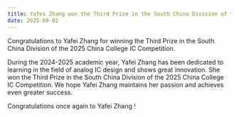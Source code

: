 ```yaml
---
title: Yafei Zhang won the Third Prize in the South China Division of the 2025 China College IC Competition
date: 2025-08-02
---
```


Congratulations to Yafei Zhang for winning the Third Prize in the South China Division of the 2025 China College IC Competition.

<!--more-->

During the 2024-2025 academic year, Yafei Zhang has been dedicated to learning in the field of analog IC design and shows great innovation. She won the Third Prize in the South China Division of the 2025 China College IC Competition. We hope Yafei Zhang maintains her passion and achieves even greater success.

Congratulations once again to Yafei Zhang !

